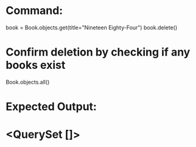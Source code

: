 # Command:
book = Book.objects.get(title="Nineteen Eighty-Four")
book.delete()

# Confirm deletion by checking if any books exist
Book.objects.all()

# Expected Output:
# <QuerySet []>